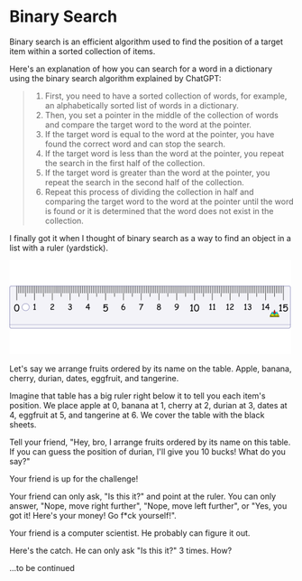 # Binary Search

Binary search is an efficient algorithm used to find the position of a target item within a sorted collection of items.

Here's an explanation of how you can search for a word in a dictionary using the binary search algorithm explained by ChatGPT:

> 1. First, you need to have a sorted collection of words, for example, an alphabetically sorted list of words in a dictionary.
> 2. Then, you set a pointer in the middle of the collection of words and compare the target word to the word at the pointer.
> 3. If the target word is equal to the word at the pointer, you have found the correct word and can stop the search.
> 4. If the target word is less than the word at the pointer, you repeat the search in the first half of the collection.
> 5. If the target word is greater than the word at the pointer, you repeat the search in the second half of the collection.
> 6. Repeat this process of dividing the collection in half and comparing the target word to the word at the pointer until the word is found or it is determined that the word does not exist in the collection.

I finally got it when I thought of binary search as a way to find an object in a list with a ruler (yardstick).

![ruler](./ruler.png)

Let's say we arrange fruits ordered by its name on the table. Apple, banana, cherry, durian, dates, eggfruit, and tangerine. 

Imagine that table has a big ruler right below it to tell you each item's position. We place apple at 0, banana at 1, cherry at 2, durian at 3, dates at 4, eggfruit at 5, and tangerine at 6. We cover the table with the black sheets.

Tell your friend, "Hey, bro, I arrange fruits ordered by its name on this table. If you can guess the position of durian, I'll give you 10 bucks! What do you say?"

Your friend is up for the challenge!

Your friend can only ask, "Is this it?" and point at the ruler. You can only answer, "Nope, move right further", "Nope, move left further", or "Yes, you got it! Here's your money! Go f*ck yourself!".

Your friend is a computer scientist. He probably can figure it out.

Here's the catch. He can only ask "Is this it?" 3 times. How?

...to be continued